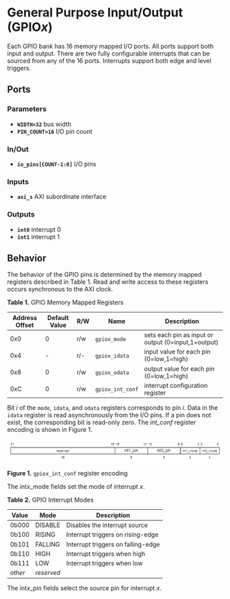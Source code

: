 # General Purpose Input/Output (GPIO*x*)

Each GPIO bank has 16 memory mapped I/O ports.
All ports support both input and output.
There are two fully configurable interrupts that can be sourced from any of the 16 ports.
Interrupts support both edge and level triggers.

## Ports

### Parameters

- **`WIDTH=32`** bus width
- **`PIN_COUNT=16`** I/O pin count

### In/Out

- **`io_pins[COUNT-1:0]`** I/O pins

### Inputs

- **`axi_s`** AXI subordinate interface

### Outputs

- **`int0`** interrupt 0
- **`int1`** interrupt 1


## Behavior

The behavior of the GPIO pins is determined by the memory mapped registers described in Table 1.
Read and write access to these registers occurs synchronous to the AXI clock.

**Table 1.** GPIO Memory Mapped Registers

| Address Offset | Default Value | R/W | Name | Description |
| --- | --- | --- | --- | --- |
| 0x0 | 0 | r/w | `gpiox_mode`      | sets each pin as input or output (0=input,1=output)
| 0x4 | - | r/- | `gpiox_idata`     | input value for each pin (0=low,1=high)
| 0x8 | 0 | r/w | `gpiox_odata`     | output value for each pin (0=low,1=high)
| 0xC | 0 | r/w | `gpiox_int_conf`  | interrupt configuration register

Bit *i* of the `mode`, `idata`, and `odata` registers corresponds to pin *i*.
Data in the `idata` register is read asynchronously from the I/O pins.
If a pin does not exist, the corresponding bit is read-only zero.
The *int_conf* register encoding is shown in Figure 1.

![](../figures/GPIO_interrupt_register.drawio.png)

**Figure 1.** `gpiox_int_conf` register encoding

The int*x*_mode fields set the mode of interrupt *x*.

**Table 2.** GPIO Interrupt Modes

| Value | Mode | Description |
| --- | --- | --- |
| 0b000 | DISABLE | Disables the interrupt source |
| 0b100 | RISING  | Interrupt triggers on rising-edge |
| 0b101 | FALLING | Interrupt triggers on falling-edge |
| 0b110 | HIGH    | Interrupt triggers when high |
| 0b111 | LOW     | Interrupt triggers when low |
| *other* | *reserved* |

The int*x*_pin fields select the source pin for interrupt *x*.
